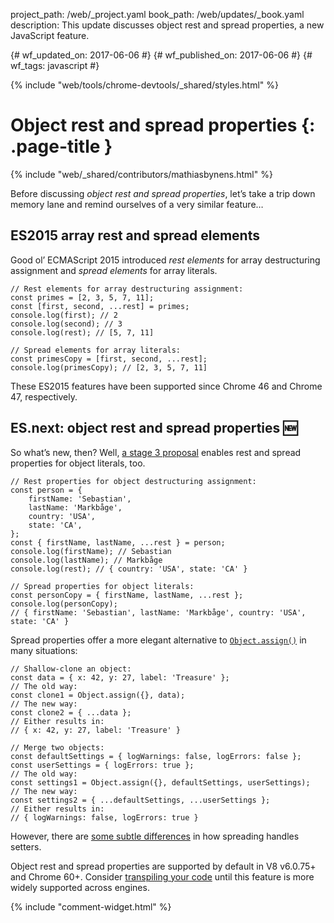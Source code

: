 project_path: /web/_project.yaml
book_path: /web/updates/_book.yaml
description: This update discusses object rest and spread properties, a new JavaScript feature.

{# wf_updated_on: 2017-06-06 #}
{# wf_published_on: 2017-06-06 #}
{# wf_tags: javascript #}

{% include "web/tools/chrome-devtools/_shared/styles.html" %}

# Object rest and spread properties {: .page-title }

{% include "web/_shared/contributors/mathiasbynens.html" %}

Before discussing _object rest and spread properties_, let’s take a trip down
memory lane and remind ourselves of a very similar feature…

## ES2015 array rest and spread elements

Good ol’ ECMAScript 2015 introduced _rest elements_ for array destructuring
assignment and _spread elements_ for array literals.

    // Rest elements for array destructuring assignment:
    const primes = [2, 3, 5, 7, 11];
    const [first, second, ...rest] = primes;
    console.log(first); // 2
    console.log(second); // 3
    console.log(rest); // [5, 7, 11]

    // Spread elements for array literals:
    const primesCopy = [first, second, ...rest];
    console.log(primesCopy); // [2, 3, 5, 7, 11]

These ES2015 features have been supported since Chrome 46 and Chrome 47,
respectively.

## ES.next: object rest and spread properties 🆕

So what’s new, then? Well, [a stage 3
proposal](https://github.com/tc39/proposal-object-rest-spread) enables rest and
spread properties for object literals, too.

    // Rest properties for object destructuring assignment:
    const person = {
        firstName: 'Sebastian',
        lastName: 'Markbåge',
        country: 'USA',
        state: 'CA',
    };
    const { firstName, lastName, ...rest } = person;
    console.log(firstName); // Sebastian
    console.log(lastName); // Markbåge
    console.log(rest); // { country: 'USA', state: 'CA' }

    // Spread properties for object literals:
    const personCopy = { firstName, lastName, ...rest };
    console.log(personCopy);
    // { firstName: 'Sebastian', lastName: 'Markbåge', country: 'USA', state: 'CA' }

Spread properties offer a more elegant alternative to
[`Object.assign()`](https://developer.mozilla.org/en-US/docs/Web/JavaScript/Reference/Global_Objects/Object/assign)
in many situations:

    // Shallow-clone an object:
    const data = { x: 42, y: 27, label: 'Treasure' };
    // The old way:
    const clone1 = Object.assign({}, data);
    // The new way:
    const clone2 = { ...data };
    // Either results in:
    // { x: 42, y: 27, label: 'Treasure' }

    // Merge two objects:
    const defaultSettings = { logWarnings: false, logErrors: false };
    const userSettings = { logErrors: true };
    // The old way:
    const settings1 = Object.assign({}, defaultSettings, userSettings);
    // The new way:
    const settings2 = { ...defaultSettings, ...userSettings };
    // Either results in:
    // { logWarnings: false, logErrors: true }

However, there are [some subtle
differences](http://2ality.com/2016/10/rest-spread-properties.html#spread-defines-properties-objectassign-sets-them)
in how spreading handles setters.

Object rest and spread properties are supported by default in V8 v6.0.75+ and
Chrome 60+. Consider [transpiling your
code](https://babeljs.io/docs/plugins/transform-object-rest-spread/) until this
feature is more widely supported across engines.

{% include "comment-widget.html" %}
